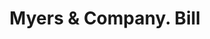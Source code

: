 ---
doi: 10.7916/D80K3MMJ
date_other: '1890'
date_other_textual: 1890-1899
form: printed ephemera
genre:
- Invoices
name:
- Myers & Company
object_in_context_url: https://biggert.cul.columbia.edu/items/view/ave_biggert_00307
subject_hierarchical_geographic:
- Covington, Kentucky, United States
subject_name:
- Myers & Company
title: Myers & Company. Bill
sort_title: Myers & Company. Bill
call_number: ave_biggert_00307
coordinates:
- 39.065,-84.50972222222222
pid: ave_biggert_00307
identifiers: ave_biggert_00307
thumbnail: https://derivativo-2.library.columbia.edu/iiif/2/ldpd:344231/full/!256,256/0/native.jpg
permalink: "/biggert/ave_biggert_00307/"
layout: iiif-image-page
---